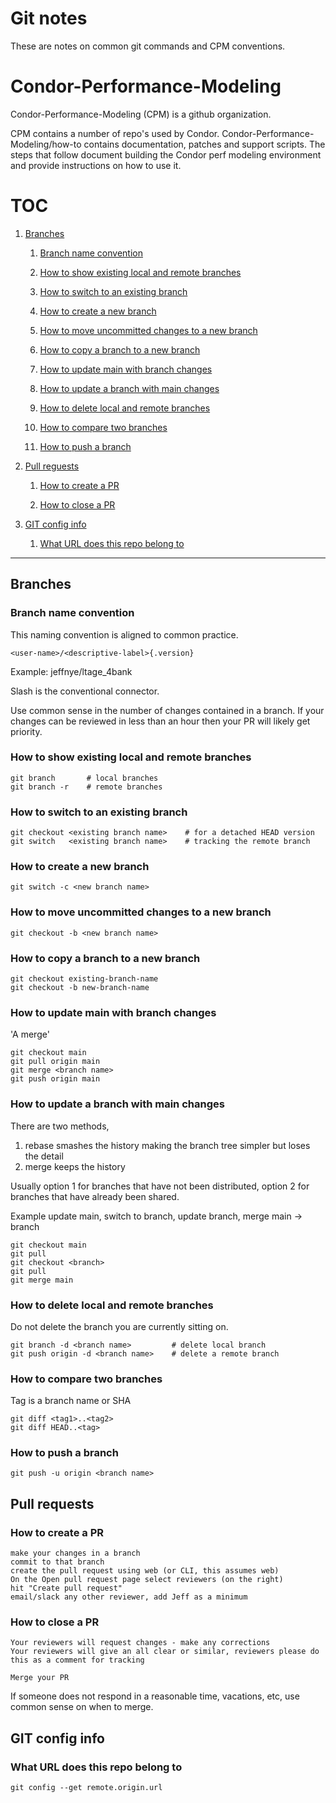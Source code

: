 # Git notes 

These are notes on common git commands and CPM conventions.

# Condor-Performance-Modeling

Condor-Performance-Modeling (CPM) is a github organization. 

CPM contains a number of repo's used by Condor. 
Condor-Performance-Modeling/how-to contains documentation, patches and 
support scripts. The steps that follow document building the Condor 
perf modeling environment and provide instructions on how to use it.

# TOC
1. [Branches](#branches)

    1. [Branch name convention](#branch-name-convention)

    1. [How to show existing local and remote branches](#how-to-show-existing-local-and-remote-branches)

    1. [How to switch to an existing branch](#how-to-switch-to-an-existing-branch)

    1. [How to create a new branch](#how-to-create-a-new-branch)

    1. [How to move uncommitted changes to a new branch](#how-to-move-uncommitted-changes-to-a-new-branch)

    1. [How to copy a branch to a new branch](#how-to-copy-a-branch-to-a-new-branch)

    1. [How to update main with branch changes](#how-to-update-main-with-branch-changes)

    1. [How to update a branch with main changes](#how-to-update-a-branch-with-main-changes)

    1. [How to delete local and remote branches](#how-to-delete-local-and-remote-branches)

    1. [How to compare two branches](#how-to-compare-two-branches)

    1. [How to push a branch](#how-to-push-a-branch)


1. [Pull reguests](#pull-requests)

    1. [How to create a PR](#how-to-create-a-pr)

    1. [How to close a PR](#how-to-close-a-pr)

1. [GIT config info](#git-config-info)

    1. [What URL does this repo belong to](#what-url-does-this-repo-belong-to)

------------------------------------------------------------------
## Branches

### Branch name convention

This naming convention is aligned to common practice. 

```
<user-name>/<descriptive-label>{.version}
```

Example: jeffnye/ltage_4bank

Slash is the conventional connector.

Use common sense in the number of changes contained in a branch. 
If your changes can be reviewed in less than an hour then your
PR will likely get priority.

### How to show existing local and remote branches
```
git branch       # local branches
git branch -r    # remote branches
```

### How to switch to an existing branch
```
git checkout <existing branch name>    # for a detached HEAD version
git switch   <existing branch name>    # tracking the remote branch
```

### How to create a new branch
```
git switch -c <new branch name>
```

### How to move uncommitted changes to a new branch
```
git checkout -b <new branch name>
```

### How to copy a branch to a new branch
```
git checkout existing-branch-name
git checkout -b new-branch-name
```

### How to update main with branch changes
'A merge'
```
git checkout main
git pull origin main
git merge <branch name>
git push origin main
```

### How to update a branch with main changes
There are two methods, 
  1. rebase smashes the history making the branch tree simpler
    but loses the detail
  1. merge keeps the history

Usually option 1 for branches that have not been distributed, option 2 for 
branches that have already been shared.

Example update main, switch to branch, update branch, merge main -> branch

```
git checkout main
git pull
git checkout <branch>
git pull
git merge main
```

### How to delete local and remote branches
Do not delete the branch you are currently sitting on.
```
git branch -d <branch name>         # delete local branch
git push origin -d <branch name>    # delete a remote branch
```

### How to compare two branches
Tag is a branch name or SHA
```
git diff <tag1>..<tag2>
git diff HEAD..<tag>
```

### How to push a branch
```
git push -u origin <branch name>
```

## Pull requests

### How to create a PR
```
make your changes in a branch
commit to that branch
create the pull request using web (or CLI, this assumes web)
On the Open pull request page select reviewers (on the right)
hit "Create pull request"
email/slack any other reviewer, add Jeff as a minimum
```

### How to close a PR
```
Your reviewers will request changes - make any corrections
Your reviewers will give an all clear or similar, reviewers please do this as a comment for tracking

Merge your PR
```
If someone does not respond in a reasonable time, vacations, etc, use common sense on when to merge.


## GIT config info

### What URL does this repo belong to
```
git config --get remote.origin.url
```
